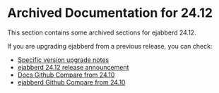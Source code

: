 # Archived Documentation for 24.12

This section contains some archived sections for ejabberd 24.12.

If you are upgrading ejabberd from a previous release, you can check:

* [Specific version upgrade notes](upgrade.md)
* [ejabberd 24.12 release announcement](https://www.process-one.net/blog/ejabberd-24-12/)
* [Docs Github Compare from 24.10](https://github.com/processone/docs.ejabberd.im/compare/24.10..24.12)
* [ejabberd Github Compare from 24.10](https://github.com/processone/ejabberd/compare/24.10..24.12)

